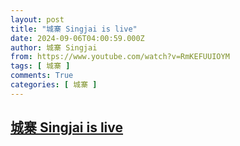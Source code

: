```yaml
---
layout: post
title: "城寨 Singjai is live"
date: 2024-09-06T04:00:59.000Z
author: 城寨 Singjai
from: https://www.youtube.com/watch?v=RmKEFUUIOYM
tags: [ 城寨 ]
comments: True
categories: [ 城寨 ]
---
```

<!--1725595259000-->
[城寨 Singjai is live](https://www.youtube.com/watch?v=RmKEFUUIOYM)
------

<div>

</div>
